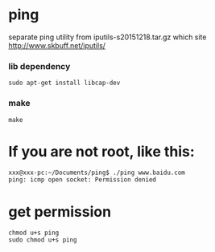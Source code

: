 # ping
separate ping utility from iputils-s20151218.tar.gz which site http://www.skbuff.net/iputils/

### lib dependency
    sudo apt-get install libcap-dev

### make
    make

# If you are not root, like this: 
    xxx@xxx-pc:~/Documents/ping$ ./ping www.baidu.com
    ping: icmp open socket: Permission denied

# get permission
    chmod u+s ping
    sudo chmod u+s ping
